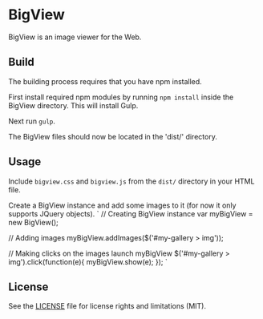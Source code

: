 # BigView

BigView is an image viewer for the Web.

## Build

The building process requires that you have npm installed.

First install required npm modules by running `npm install` inside the BigView directory. This will install Gulp.

Next run `gulp`.

The BigView files should now be located in the 'dist/' directory.

## Usage

Include `bigview.css` and `bigview.js` from the `dist/` directory in your HTML file.

Create a BigView instance and add some images to it (for now it only supports JQuery objects).
`
// Creating BigView instance
var myBigView = new BigView();

// Adding images
myBigView.addImages($('#my-gallery > img'));

// Making clicks on the images launch myBigView
$('#my-gallery > img').click(function(e){
  myBigView.show(e);
});
`

## License

See the [LICENSE](LICENSE) file for license rights and limitations (MIT).

